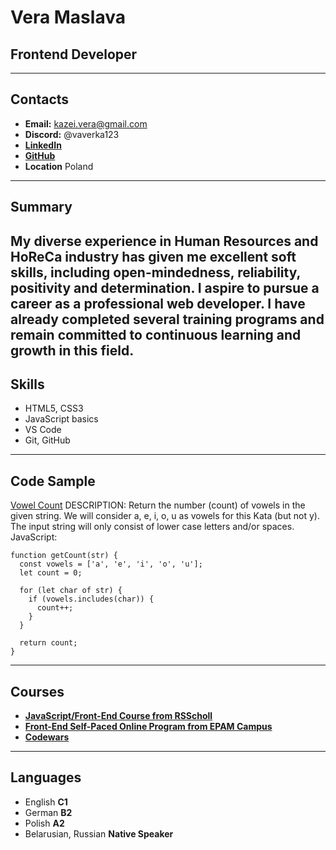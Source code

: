# Vera Maslava
## Frontend Developer
---
## Contacts
* **Email:** [kazei.vera@gmail.com](kazei.vera@gmail.com)
* **Discord:** @vaverka123
* [**LinkedIn**](https://www.linkedin.com/in/vera-maslava-589765124/)
* [**GitHub**](https://github.com/Vaverka123)
* **Location** Poland
---
## Summary
My diverse experience in Human Resources and HoReCa industry has given me excellent soft skills, including open-mindedness, reliability, positivity and determination. I aspire to pursue a career as a professional web developer. I have already completed several training programs and remain committed to continuous learning and growth in this field.
---
## Skills
* HTML5, CSS3
* JavaScript basics
* VS Code
* Git, GitHub
---
## Code Sample
[Vowel Count](https://www.codewars.com/kata/54ff3102c1bad923760001f3)
DESCRIPTION:
Return the number (count) of vowels in the given string.
We will consider a, e, i, o, u as vowels for this Kata (but not y).
The input string will only consist of lower case letters and/or spaces.
JavaScript:
```
function getCount(str) {
  const vowels = ['a', 'e', 'i', 'o', 'u'];
  let count = 0;

  for (let char of str) {
    if (vowels.includes(char)) {
      count++;
    }
  }

  return count;
}
```
---
## Courses
* [**JavaScript/Front-End Course from RSScholl**](https://training.epam.com/en/training/3474)
* [**Front-End Self-Paced Online Program from EPAM Campus**](https://training.epam.com/en/training/3474)
* [**Codewars**](https://www.codewars.com/users/Vaverka123)
---
## Languages
* English **C1**
* German **B2**
* Polish **A2**
* Belarusian, Russian **Native Speaker**